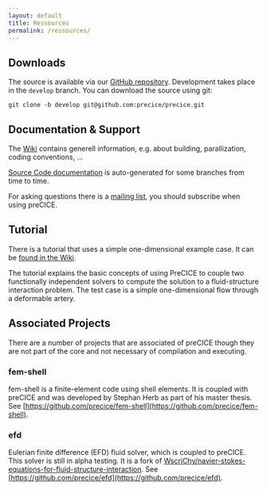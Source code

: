 ```yaml
---
layout: default
title: Ressources
permalink: /ressources/
---
```


## Downloads
The source is available via our [GitHub repository](https://github.com/precice/precice). Development takes place in the ```develop``` branch. You can download the source using git:

    git clone -b develop git@github.com:precice/precice.git

## Documentation & Support
The [Wiki](https://github.com/precice/precice/wiki) contains generell information, e.g. about building, parallization, coding conventions, ...

[Source Code documentation](https://ipvs.informatik.uni-stuttgart.de/sgs/precice/doc/) is auto-generated for some branches from time to time.

For asking questions there is a [mailing list](https://mailman.informatik.uni-stuttgart.de/mailman/listinfo/precice), you should subscribe when using preCICE.

## Tutorial
There is a tutorial that uses a simple one-dimensional example case. It can be [found in the Wiki](https://github.com/precice/precice/wiki/1D_Example).

The tutorial explains the basic concepts of using PreCICE to couple two functionally independent solvers to compute the solution to a fluid-structure interaction problem. The test case is a simple one-dimensional flow through a deformable artery.

## Associated Projects

There are a number of projects that are associated of preCICE though they are not part of the core and not necessary of compilation and executing.

### fem-shell
fem-shell is a finite-element code using shell elements. It is coupled with preCICE and was developed by Stephan Herb as part of his master thesis. See [https://github.com/precice/fem-shell](https://github.com/precice/fem-shell).

### efd
Eulerian finite difference (EFD) fluid solver, which is coupled to preCICE. This solver is still in alpha testing. It is a fork of [WscriChy/navier-stokes-equations-for-fluid-structure-interaction](https://bitbucket.org/WscriChy/navier-stokes-equations-for-fluid-structure-interaction/src). See [https://github.com/precice/efd](https://github.com/precice/efd).
